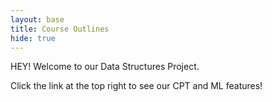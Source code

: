 ```yaml
---
layout: base
title: Course Outlines
hide: true
---
```


HEY! Welcome to our Data Structures Project.

Click the link at the top right to see our CPT and ML features!
